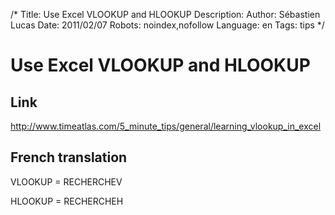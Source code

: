 /*
Title: Use Excel VLOOKUP and HLOOKUP
Description: 
Author: Sébastien Lucas
Date: 2011/02/07
Robots: noindex,nofollow
Language: en
Tags: tips
*/
# Use Excel VLOOKUP and HLOOKUP

## Link
http://www.timeatlas.com/5_minute_tips/general/learning_vlookup_in_excel
## French translation

VLOOKUP = RECHERCHEV

HLOOKUP = RECHERCHEH






